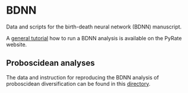 # BDNN

Data and scripts for the birth-death neural network (BDNN) manuscript.

A [general tutorial](https://github.com/dsilvestro/PyRate/blob/master/tutorials/pyrate_tutorial_bdnn.md) how to run a BDNN analysis is available on the PyRate website.

## Proboscidean analyses

The data and instruction for reproducing the BDNN analysis of proboscidean diversification can be found in this [directory](https://github.com/thauffe/BDNN/tree/main/Proboscidea/PyRate_analyses).


